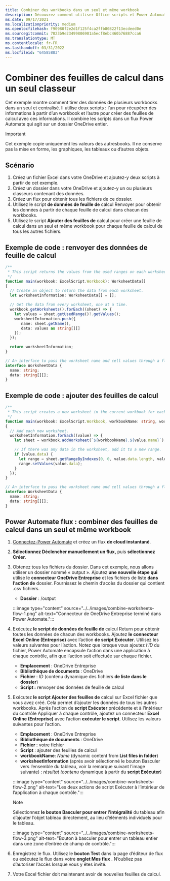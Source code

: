 ```yaml
---
title: Combiner des workbooks dans un seul et même workbook
description: Découvrez comment utiliser Office scripts et Power Automate pour créer des feuilles de calcul de fusion à partir d’autres feuilles de calcul dans un seul et même workbook.
ms.date: 09/17/2021
ms.localizationpriority: medium
ms.openlocfilehash: f90980f2e2d1f125f4ca2ffb80822f13ecdeed0e
ms.sourcegitcommit: 7023b9e23499806901a5ecf8ebc460b76887cca6
ms.translationtype: MT
ms.contentlocale: fr-FR
ms.lasthandoff: 03/31/2022
ms.locfileid: "64585883"
---
```

# <a name="combine-worksheets-into-a-single-workbook"></a>Combiner des feuilles de calcul dans un seul classeur

Cet exemple montre comment tirer des données de plusieurs workbooks dans un seul et centralisé. Il utilise deux scripts : l’un pour récupérer des informations à partir d’un workbook et l’autre pour créer des feuilles de calcul avec ces informations. Il combine les scripts dans un flux Power Automate qui agit sur un dossier OneDrive entier.

> [!IMPORTANT]
> Cet exemple copie uniquement les valeurs des autresbooks. Il ne conserve pas la mise en forme, les graphiques, les tableaux ou d’autres objets.

## <a name="scenario"></a>Scénario

1. Créez un fichier Excel dans votre OneDrive et ajoutez-y deux scripts à partir de cet exemple.
1. Créez un dossier dans votre OneDrive et ajoutez-y un ou plusieurs classeurs contenant des données.
1. Créez un flux pour obtenir tous les fichiers de ce dossier.
1. Utilisez le script **de données de feuille de** calcul Renvoyer pour obtenir les données à partir de chaque feuille de calcul dans chacun des workbooks.
1. Utilisez le script **Ajouter des feuilles de** calcul pour créer une feuille de calcul dans un seul et même workbook pour chaque feuille de calcul de tous les autres fichiers.

## <a name="sample-code-return-worksheet-data"></a>Exemple de code : renvoyer des données de feuille de calcul

```TypeScript
/**
 * This script returns the values from the used ranges on each worksheet.
 */
function main(workbook: ExcelScript.Workbook): WorksheetData[]
{
  // Create an object to return the data from each worksheet.
  let worksheetInformation: WorksheetData[] = [];

  // Get the data from every worksheet, one at a time.
  workbook.getWorksheets().forEach((sheet) => {
    let values = sheet.getUsedRange()?.getValues();
    worksheetInformation.push({
       name: sheet.getName(),
       data: values as string[][]
    });
  });

  return worksheetInformation;
}

// An interface to pass the worksheet name and cell values through a flow.
interface WorksheetData {
  name: string;
  data: string[][];
}
```

## <a name="sample-code-add-worksheets"></a>Exemple de code : ajouter des feuilles de calcul

```TypeScript
/**
 * This script creates a new worksheet in the current workbook for each WorksheetData object provided.
 */
function main(workbook: ExcelScript.Workbook, workbookName: string, worksheetInformation: WorksheetData[])
{
  // Add each new worksheet.
  worksheetInformation.forEach((value) => {
    let sheet = workbook.addWorksheet(`${workbookName}.${value.name}`);

    // If there was any data in the worksheet, add it to a new range.
    if (value.data) {
      let range = sheet.getRangeByIndexes(0, 0, value.data.length, value.data[0].length);
      range.setValues(value.data);
    }
  });
}

// An interface to pass the worksheet name and cell values through a flow.
interface WorksheetData {
  name: string;
  data: string[][];
}
```

## <a name="power-automate-flow-combine-worksheets-into-a-single-workbook"></a>Power Automate flux : combiner des feuilles de calcul dans un seul et même workbook

1. [Connectez-Power Automate](https://flow.microsoft.com) et créez un flux **de cloud instantané**.
1. **Sélectionnez Déclencher manuellement un flux,** puis **sélectionnez Créer**.
1. Obtenez tous les fichiers du dossier. Dans cet exemple, nous allons utiliser un dossier nommé « output ». Ajoutez **une nouvelle étape qui** utilise le **connecteur OneDrive Entreprise** et les fichiers de liste **dans l’action de** dossier. Fournissez le chemin d’accès du dossier qui contient .csv fichiers.
    * **Dossier** : /output

    :::image type="content" source="../../images/combine-worksheets-flow-1.png" alt-text="Connecteur de OneDrive Entreprise terminé dans Power Automate.":::
1. Exécutez **le script de données de feuille de** calcul Return pour obtenir toutes les données de chacun des workbooks. Ajoutez **le connecteur Excel Online (Entreprise)** avec l’action **de script Exécuter**. Utilisez les valeurs suivantes pour l’action. Notez que lorsque vous ajoutez  *l’ID* du fichier, Power Automate encapsule l’action dans une application à chaque contrôle, afin que l’action soit effectuée sur chaque fichier.
    * **Emplacement** : OneDrive Entreprise
    * **Bibliothèque de documents** : OneDrive
    * **Fichier** : *ID* (contenu dynamique des fichiers **de liste dans le dossier**)
    * **Script :** renvoyer des données de feuille de calcul
1. Exécutez **le script Ajouter des feuilles de** calcul sur Excel fichier que vous avez créé. Cela permet d’ajouter les données de tous les autres workbooks. Après l’action de **script Exécuter** précédente et  à l’intérieur du contrôle Appliquer à chaque contrôle, ajoutez un connecteur **Excel Online (Entreprise)** avec l’action **exécuter le script**. Utilisez les valeurs suivantes pour l’action.
    * **Emplacement** : OneDrive Entreprise
    * **Bibliothèque de documents** : OneDrive
    * **Fichier** : votre fichier
    * **Script** : ajouter des feuilles de calcul
    * **workbookName**: *Name* (dynamic content from **List files in folder**)
    * **worksheetInformation** (après avoir sélectionné le  bouton Basculer vers l’ensemble du tableau, voir la remarque suivant l’image suivante) : *résultat (contenu* dynamique à partir du **script Exécuter**)

    :::image type="content" source="../../images/combine-worksheets-flow-2.png" alt-text="Les deux actions de script Exécuter à l’intérieur de l’application à chaque contrôle.":::
    > [!NOTE]
    > Sélectionnez **le bouton Basculer pour entrer l’intégralité** du tableau afin d’ajouter l’objet tableau directement, au lieu d’éléments individuels pour le tableau.
    >
    > :::image type="content" source="../../images/combine-worksheets-flow-3.png" alt-text="Bouton à basculer pour entrer un tableau entier dans une zone d’entrée de champ de contrôle.":::
1. Enregistrez le flux. Utilisez le **bouton Test** dans la page d’éditeur de flux ou exécutez le flux dans votre **onglet Mes flux** . N’oubliez pas d’autoriser l’accès lorsque vous y êtes invité.
1. Votre Excel fichier doit maintenant avoir de nouvelles feuilles de calcul.
